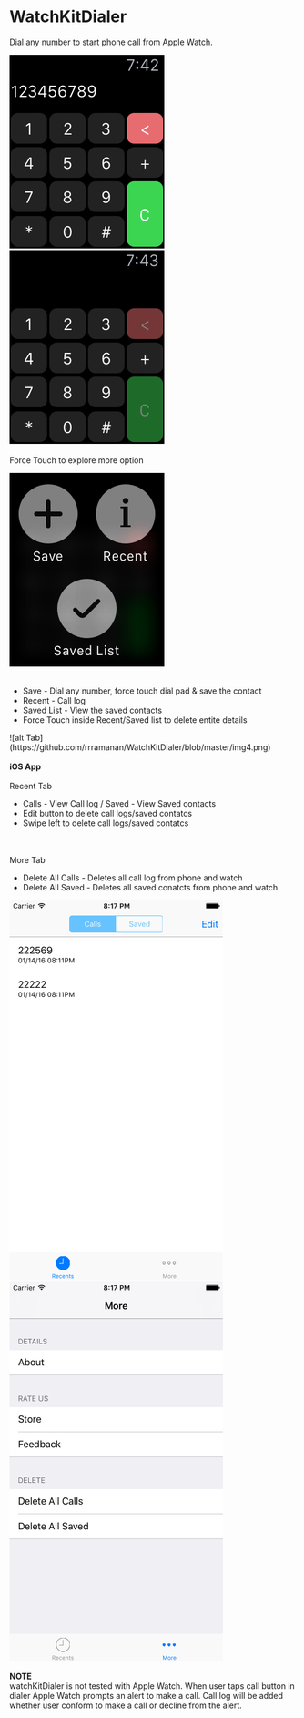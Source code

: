 # WatchKitDialer


Dial any number to start phone call from Apple Watch.

![alt Tab](https://github.com/rrramanan/WatchKitDialer/blob/master/img1.png) &nbsp;&nbsp;&nbsp;&nbsp;&nbsp;&nbsp;
![alt Tab](https://github.com/rrramanan/WatchKitDialer/blob/master/img2.png)
<br><br>
Force Touch to explore more option

![alt Tab](https://github.com/rrramanan/WatchKitDialer/blob/master/img3.png)
<br><br>
<ul>
<li>Save - Dial any number, force touch dial pad & save the contact  </li>
<li>Recent - Call log </li>
<li>Saved List - View the saved contacts</li>
<li>Force Touch inside Recent/Saved list to delete entite details</li>
</ul>
![alt Tab](https://github.com/rrramanan/WatchKitDialer/blob/master/img4.png)
<br><br>
<strong>iOS App</strong><br><br>
Recent Tab
<ul>
<li>Calls - View Call log / Saved - View Saved contacts   </li>
<li>Edit button to delete call logs/saved contatcs </li>
<li>Swipe left to delete call logs/saved contatcs </li>
</ul>
<br><br>
More Tab
<ul>
<li>Delete All Calls - Deletes all call log from phone and watch</li>
<li>Delete All Saved - Deletes all saved conatcts from phone and watch</li>
</ul>

![alt Tab](https://github.com/rrramanan/WatchKitDialer/blob/master/img5.png) &nbsp;&nbsp;&nbsp;&nbsp;&nbsp;&nbsp;
![alt Tab](https://github.com/rrramanan/WatchKitDialer/blob/master/img6.png)

<strong>NOTE</strong><br>
watchKitDialer is not tested with Apple Watch. 
When user taps call button in dialer Apple Watch prompts an alert to make a call.
Call log will be added whether user conform to make a call or decline from the alert.

